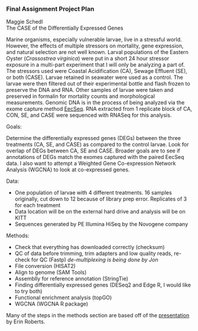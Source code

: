 ### Final Assignment Project Plan  
Maggie Schedl  
The CASE of the Differentially Expressed Genes 

Marine organisms, especially vulnerable larvae, live in a stressful world. However, the effects of multiple stressors on mortality, gene expression, and natural selection are not well known. Larval populations of the Eastern Oyster (_Crassostrea virginica_) were put in a short 24 hour stressor exposure in a multi-part experiment that I will only be analyzing a part of. The stressors used were Coastal Acidification (CA), Sewage Effluent (SE), or both (CASE). Larvae retained in seawater were used as a control. The larvae were then filtered out of their experimental bottle and flash frozen to preserve the DNA and RNA. Other samples of larvae were taken and preserved in formalin for mortality counts and morphological measurements. Genomic DNA is in the process of being analyzed via the exome capture method [EecSeq](https://www.biorxiv.org/content/10.1101/223735v1). RNA extracted from 1 replicate block of CA, CON, SE, and CASE were sequenced with RNASeq for this analysis.

Goals:  

Determine the differentially expressed genes (DEGs) between the three treatments (CA, SE, and CASE) as compared to the control larvae. Look for overlap of DEGs between CA, SE and CASE. Broader goals are to see if annotations of DEGs match the exomes captured with the paired EecSeq data. I also want to attempt a Weighted Gene Co-expression Network Analysis (WGCNA) to look at co-expressed genes.

Data:
* One population of larvae with 4 different treatments. 16 samples originally, cut down to 12 because of library prep error. Replicates of 3 for each treatment
* Data location will be on the external hard drive and analysis will be on KITT
* Sequences generated by PE Illumina HiSeq by the Novogene company

Methods:

* Check that everything has downloaded correctly (checksum)
* QC of data before trimming, trim adapters and low quality reads, re-check for QC (Fastp) _de-multiplexing is being done by Jon_
* File conversion (HISAT2)
* Align to genome (SAM Tools)
* Assemblly for reference annotation (StringTie)
* Finding differentially expressed genes (DESeq2 and Edge R, I would like to try both)
* Functional enrichment analysis (topGO)
* WGCNA (WGCNA R package)

Many of the steps in the methods section are based off of the [presentation](https://github.com/jpuritz/BIO_594_2019/blob/master/Lectures/Week10/April_3_2019_RNA-seq_INTRO.pptx) by Erin Roberts.
